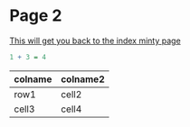 # Page 2

[This will get you back to the index minty page](index.html)

```.r
1 + 3 = 4
```

colname | colname2
---|---
row1 | cell2
cell3 | cell4

